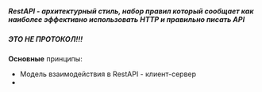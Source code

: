 ##### **RestAPI** - архитектурный стиль,  набор правил который сообщает как наиболее эффективно использовать HTTP и правильно писать API

##### **ЭТО НЕ ПРОТОКОЛ!!!**

**Основные** принципы:
- Модель взаимодействия в RestAPI - клиент-сервер
- 